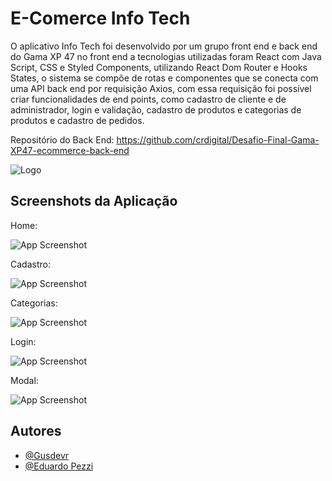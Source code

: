 
# E-Comerce Info Tech

O aplicativo Info Tech foi desenvolvido por um grupo front end e back end do Gama XP 47 no front end a tecnologias utilizadas foram React com Java Script, CSS e Styled Components, utilizando React Dom Router e Hooks States, o sistema se compõe de rotas e componentes que se conecta com uma API back end por requisição Axios, com essa requisição foi possível criar funcionalidades de end points, como cadastro de cliente e de administrador, login e validação, cadastro de produtos e categorias de produtos e cadastro de pedidos.



Repositório do Back End: https://github.com/crdigital/Desafio-Final-Gama-XP47-ecommerce-back-end



![Logo](https://i.imgur.com/zpAGlX9.png)


## Screenshots da Aplicação


Home:

![App Screenshot](https://i.imgur.com/ulWQStd.png)

Cadastro:

![App Screenshot](https://i.imgur.com/OHbhnqM.png)

Categorias:

![App Screenshot](https://i.imgur.com/agokn2f.png)

Login:

![App Screenshot](https://i.imgur.com/aJXkwOM.png)

Modal:

![App Screenshot](https://i.imgur.com/OXFsWPH.png)






## Autores

- [@Gusdevr](https://github.com/Gusdevr)
- [@Eduardo Pezzi](https://github.com/EduardoPezzi01)



